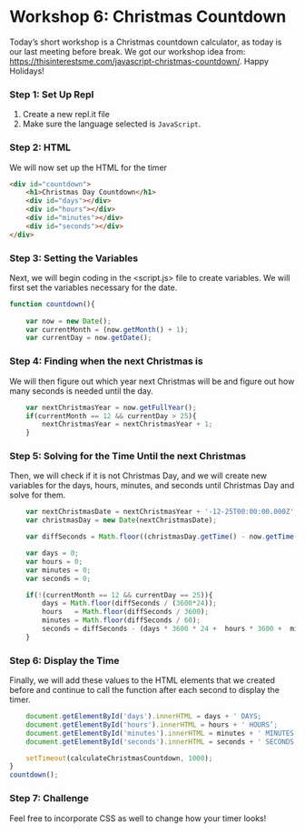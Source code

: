 # Workshop 6: Christmas Countdown

Today’s short workshop is a Christmas countdown calculator, as today is our last meeting before break. We got our workshop idea from: https://thisinterestsme.com/javascript-christmas-countdown/. Happy Holidays!

### Step 1: Set Up Repl

1. Create a new repl.it file 
2. Make sure the language selected is `JavaScript`.

### Step 2: HTML
We will now set up the HTML for the timer 

```html
<div id="countdown">
    <h1>Christmas Day Countdown</h1>
    <div id="days"></div>
    <div id="hours"></div>
    <div id="minutes"></div>
    <div id="seconds"></div>
</div>
```

### Step 3: Setting the Variables 
Next, we will begin coding in the <script.js> file to create variables. We will first set the variables necessary for the date. 

```js
function countdown(){
    
    var now = new Date();
    var currentMonth = (now.getMonth() + 1);
    var currentDay = now.getDate();
```

### Step 4: Finding when the next Christmas is

We will then figure out which year next Christmas will be and figure out how many seconds is needed until the day. 

```js
    var nextChristmasYear = now.getFullYear();
    if(currentMonth == 12 && currentDay > 25){
        nextChristmasYear = nextChristmasYear + 1;
    }
```

### Step 5: Solving for the Time Until the next Christmas
Then, we will check if it is not Christmas Day, and we will create new variables for the days, hours, minutes, and seconds until Christmas Day and solve for them. 

```js
    var nextChristmasDate = nextChristmasYear + '-12-25T00:00:00.000Z';
    var christmasDay = new Date(nextChristmasDate);

    var diffSeconds = Math.floor((christmasDay.getTime() - now.getTime()) / 1000);

    var days = 0;
    var hours = 0;
    var minutes = 0;
    var seconds = 0;

    if(!(currentMonth == 12 && currentDay == 25)){
        days = Math.floor(diffSeconds / (3600*24));
        hours   = Math.floor(diffSeconds / 3600);
        minutes = Math.floor(diffSeconds / 60);
        seconds = diffSeconds - (days * 3600 * 24 +  hours * 3600 +  minutes * 60);
    }
```

### Step 6: Display the Time
Finally, we will add these values to the HTML elements that we created before and continue to call the function after each second to display the timer.

```js
    document.getElementById('days').innerHTML = days + ' DAYS;
    document.getElementById('hours').innerHTML = hours + ' HOURS’;
    document.getElementById('minutes').innerHTML = minutes + ' MINUTES;
    document.getElementById('seconds').innerHTML = seconds + ' SECONDS;

    setTimeout(calculateChristmasCountdown, 1000);
}
countdown();
```

### Step 7: Challenge
Feel free to incorporate CSS as well to change how your timer looks!


